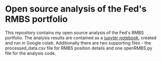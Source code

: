 # Open source analysis of the Fed's RMBS portfolio
This repository contains my open source analysis of the Fed's RMBS portfolio. The analysis results are contained as a [jupyter notebook](https://github.com/pwilczewski/Fed_portfolio_analysis/blob/main/Open_source_analysis_of_the_Fed's_RMBS_portfolio.ipynb), created and run in Google colab. Additionally there are two supporting files - the processed_data.csv file for RMBS position details and one openRMBS.py file for the analysis code.
